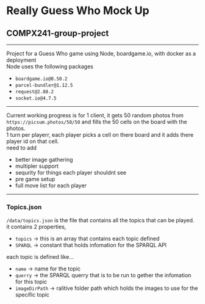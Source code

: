 # Really Guess Who Mock Up 
## COMPX241-group-project
---
Project for a Guess Who game using Node, boardgame.io, with docker as a deployment \
Node uses the following packages
* `boardgame.io@0.50.2`
* `parcel-bundler@1.12.5`
* `request@2.88.2`
* `socket.io@4.7.5`
---
Current working progress is for 1 client, it gets 50 random photos from `https://picsum.photos/50/50` and fills the 50 cells on the board with the photos. \
1 turn per playerr, each player picks a cell on there board and it adds there player id on that cell. \
need to add
* better image gathering
* multipler support
* sequrity for things each player shouldnt see
* pre game setup
* full move list for each player
---
### Topics.json
`/data/topics.json` is the file that contains all the topics that can be played. it contains 2 properties,
* `topics` -> this is an array that contains each topic defined
* `SPARQL` -> constant that holds infomation for the SPARQL API

each topic is defined like...
* `name` -> name for the topic
* `querry` -> the SPARQL querry that is to be run to gether the infomation for this topic
* `imageDirPath` -> ralitive folder path which holds the images to use for the specific topic
